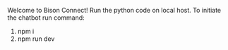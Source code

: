 Welcome to Bison Connect!
Run the python code on local host.
To initiate the chatbot run command:
1. npm i
2. npm run dev
